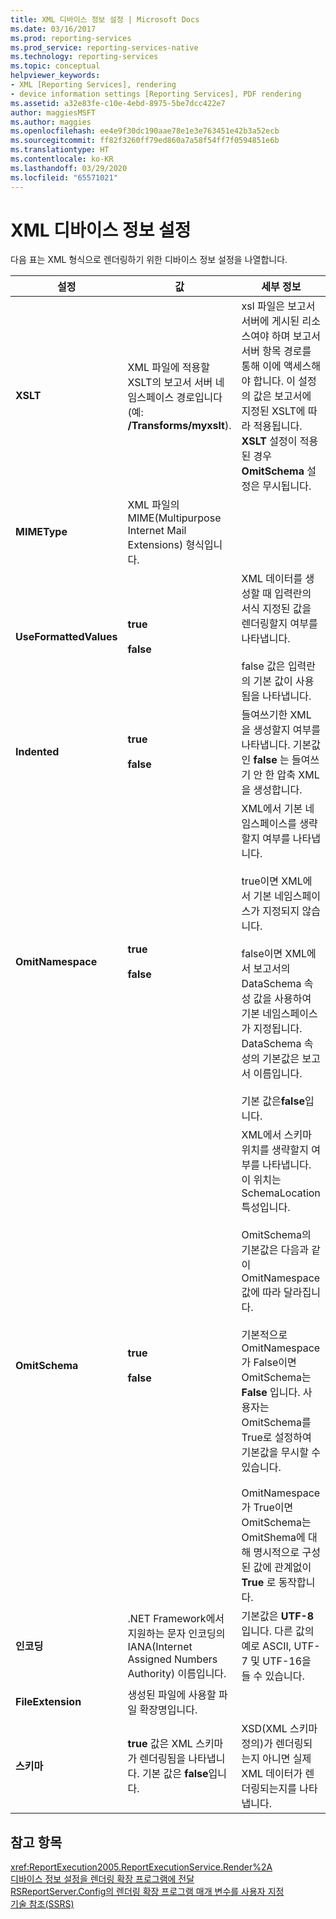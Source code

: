 ```yaml
---
title: XML 디바이스 정보 설정 | Microsoft Docs
ms.date: 03/16/2017
ms.prod: reporting-services
ms.prod_service: reporting-services-native
ms.technology: reporting-services
ms.topic: conceptual
helpviewer_keywords:
- XML [Reporting Services], rendering
- device information settings [Reporting Services], PDF rendering
ms.assetid: a32e83fe-c10e-4ebd-8975-5be7dcc422e7
author: maggiesMSFT
ms.author: maggies
ms.openlocfilehash: ee4e9f30dc190aae78e1e3e763451e42b3a52ecb
ms.sourcegitcommit: ff82f3260ff79ed860a7a58f54ff7f0594851e6b
ms.translationtype: HT
ms.contentlocale: ko-KR
ms.lasthandoff: 03/29/2020
ms.locfileid: "65571021"
---
```

# <a name="xml-device-information-settings"></a>XML 디바이스 정보 설정
  다음 표는 XML 형식으로 렌더링하기 위한 디바이스 정보 설정을 나열합니다.  
  
|설정|값|세부 정보|  
|-------------|------------|-------------|  
|**XSLT**|XML 파일에 적용할 XSLT의 보고서 서버 네임스페이스 경로입니다(예: **/Transforms/myxslt**).|xsl 파일은 보고서 서버에 게시된 리소스여야 하며 보고서 서버 항목 경로를 통해 이에 액세스해야 합니다. 이 설정의 값은 보고서에 지정된 XSLT에 따라 적용됩니다. **XSLT** 설정이 적용된 경우 **OmitSchema** 설정은 무시됩니다.|  
|**MIMEType**|XML 파일의 MIME(Multipurpose Internet Mail Extensions) 형식입니다.||  
|**UseFormattedValues**|**true**<br /><br /> **false**|XML 데이터를 생성할 때 입력란의 서식 지정된 값을 렌더링할지 여부를 나타냅니다.<br /><br /> false 값은 입력란의 기본 값이 사용됨을 나타냅니다.|  
|**Indented**|**true**<br /><br /> **false**|들여쓰기한 XML을 생성할지 여부를 나타냅니다. 기본값인 **false** 는 들여쓰기 안 한 압축 XML을 생성합니다.|  
|**OmitNamespace**|**true**<br /><br /> **false**|XML에서 기본 네임스페이스를 생략할지 여부를 나타냅니다.<br /><br /> true이면 XML에서 기본 네임스페이스가 지정되지 않습니다.<br /><br /> false이면 XML에서 보고서의 DataSchema 속성 값을 사용하여 기본 네임스페이스가 지정됩니다. DataSchema 속성의 기본값은 보고서 이름입니다.<br /><br /> 기본 값은**false**입니다.|  
|**OmitSchema**|**true**<br /><br /> **false**|XML에서 스키마 위치를 생략할지 여부를 나타냅니다. 이 위치는 SchemaLocation 특성입니다.<br /><br /> OmitSchema의 기본값은 다음과 같이 OmitNamespace 값에 따라 달라집니다.<br /><br /> 기본적으로 OmitNamespace가 False이면 OmitSchema는 **False** 입니다. 사용자는 OmitSchema를 True로 설정하여 기본값을 무시할 수 있습니다.<br /><br /> OmitNamespace가 True이면 OmitSchema는 OmitShema에 대해 명시적으로 구성된 값에 관계없이 **True** 로 동작합니다.|  
|**인코딩**|.NET Framework에서 지원하는 문자 인코딩의 IANA(Internet Assigned Numbers Authority) 이름입니다.|기본값은 **UTF-8**입니다. 다른 값의 예로 ASCII, UTF-7 및 UTF-16을 들 수 있습니다.|  
|**FileExtension**|생성된 파일에 사용할 파일 확장명입니다.||  
|**스키마**|**true** 값은 XML 스키마가 렌더링됨을 나타냅니다. 기본 값은 **false**입니다.|XSD(XML 스키마 정의)가 렌더링되는지 아니면 실제 XML 데이터가 렌더링되는지를 나타냅니다.|  
  
## <a name="see-also"></a>참고 항목  
 <xref:ReportExecution2005.ReportExecutionService.Render%2A>   
 [디바이스 정보 설정을 렌더링 확장 프로그램에 전달](../reporting-services/report-server-web-service/net-framework/passing-device-information-settings-to-rendering-extensions.md)   
 [RSReportServer.Config의 렌더링 확장 프로그램 매개 변수를 사용자 지정](../reporting-services/customize-rendering-extension-parameters-in-rsreportserver-config.md)   
 [기술 참조&#40;SSRS&#41;](../reporting-services/technical-reference-ssrs.md)  
  
  
